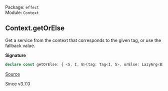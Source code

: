 Package: `effect`<br />
Module: `Context`<br />

## Context.getOrElse

Get a service from the context that corresponds to the given tag, or
use the fallback value.

**Signature**

```ts
declare const getOrElse: { <S, I, B>(tag: Tag<I, S>, orElse: LazyArg<B>): <Services>(self: Context<Services>) => S | B; <Services, S, I, B>(self: Context<Services>, tag: Tag<I, S>, orElse: LazyArg<B>): S | B; }
```

[Source](https://github.com/Effect-TS/effect/tree/main/packages/effect/src/Context.ts#L340)

Since v3.7.0